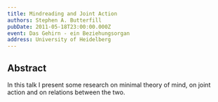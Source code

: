 ```yaml
---
title: Mindreading and Joint Action
authors: Stephen A. Butterfill
pubDate: 2011-05-18T23:00:00.000Z
event: Das Gehirn - ein Beziehungsorgan
address: University of Heidelberg
---
```


## Abstract

In this talk I present some research on minimal theory of mind, on joint action and on relations between the two.

